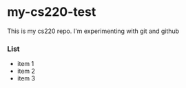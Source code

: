 # my-cs220-test
This is my cs220 repo.
I'm experimenting with git and github

### List
* item 1
* item 2
* item 3
